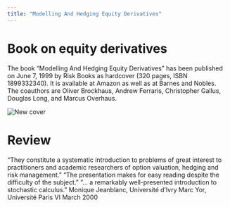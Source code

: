 ```yaml
---
title: "Modelling And Hedging Equity Derivatives"
---
```


# Book on equity derivatives

The book “Modelling And Hedging Equity Derivatives” has been published on June 7, 1999 by Risk Books as
hardcover (320 pages, ISBN 1899332340). It is available at Amazon as well as at Barnes and Nobles. The
coauthors are Oliver Brockhaus, Andrew Ferraris, Christopher Gallus, Douglas Long, and Marcus Overhaus.

![New cover](https://images-na.ssl-images-amazon.com/images/I/41TEa-SIi%2BL._SX340_BO1,204,203,200_.jpg)

# Review

“They constitute a systematic introduction to problems of great interest to practitioners and academic
researchers of option valuation, hedging and risk management.” “The presentation makes for easy reading
despite the difficulty of the subject.” ”… a remarkably well-presented introduction to stochastic calculus.”
Monique Jeanblanc, Université d’Ivry Marc Yor, Université Paris VI March 2000
